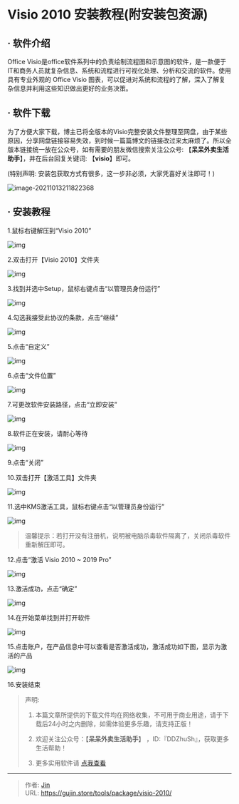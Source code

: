 # Visio 2010 安装教程(附安装包资源)


## · 软件介绍
Office Visio是office软件系列中的负责绘制流程图和示意图的软件，是一款便于IT和商务人员就复杂信息、系统和流程进行可视化处理、分析和交流的软件。使用具有专业外观的 Office Visio  图表，可以促进对系统和流程的了解，深入了解复杂信息并利用这些知识做出更好的业务决策。

## · 软件下载
为了方便大家下载，博主已将全版本的Visio完整安装文件整理至网盘，由于某些原因，分享网盘链接容易失效，到时候一篇篇博文的链接改过来太麻烦了。所以全版本链接统一放在公众号，如有需要的朋友微信搜索关注公众号: 【**呆呆外卖生活助手**】，并在后台回复关键词: 【**visio**】即可。

(特别声明: 安装包获取方式有很多，这一步非必须，大家凭喜好关注即可！)

![image-20211013211822368](https://img.gujin.store/img/image-20211013211822368.png)

## · 安装教程

1.鼠标右键解压到“Visio 2010”

![img](https://img.gujin.store/img/v2-08f314acfac431f8cbc7e27046ceb0cb_720w.png)

2.双击打开【Visio 2010】文件夹

![img](https://img.gujin.store/img/v2-74193a011ac0687d43df770800556730_720w.png)

3.找到并选中Setup，鼠标右键点击“以管理员身份运行”

![img](https://img.gujin.store/img/v2-21f9c97bf75d245d5ef093d840b31f1d_720w.png)

4.勾选我接受此协议的条款，点击“继续”

![img](https://img.gujin.store/img/v2-84b9fa0be07fce7c61b4fa8b9c751906_720w.png)

5.点击“自定义”

![img](https://img.gujin.store/img/v2-27018682701d93f9be30e8a77f6e4fe9_720w.png)

6.点击“文件位置”

![img](https://img.gujin.store/img/v2-94d4cbbc859926c223c5633ebe99aa5d_720w.png)

7.可更改软件安装路径，点击“立即安装”

![img](https://img.gujin.store/img/v2-5fcb3a5786833c46615ec23c34addfa0_720w.png)

8.软件正在安装，请耐心等待

![img](https://img.gujin.store/img/v2-bf416e750652ff3f07180e6598a269e3_720w.png)

9.点击“关闭”

10.双击打开【激活工具】文件夹

![img](https://img.gujin.store/img/v2-58503f9ed376c9150d57598dc9662021_720w.png)

11.选中KMS激活工具，鼠标右键点击“以管理员身份运行”

![img](https://img.gujin.store/img/v2-9a9e464556385545ef8176c8996ef107_720w.png)

> 温馨提示：若打开没有注册机，说明被电脑杀毒软件隔离了，关闭杀毒软件重新解压即可。
>

12.点击“激活 Visio 2010 ~ 2019 Pro”

![img](https://img.gujin.store/img/v2-5773397c2e2544166c0346f30b759156_720w.png)

13.激活成功，点击“确定”

![img](https://img.gujin.store/img/v2-a26182f0898928a2f43580d540eb4d7b_720w.png)

14.在开始菜单找到并打开软件

![img](https://img.gujin.store/img/v2-0ff1fd8250a59e2b9284a68ac53dcecf_720w.png)

15.点击账户，在产品信息中可以查看是否激活成功，激活成功如下图，显示为激活的产品

![img](https://img.gujin.store/img/v2-e9ada64a025bd81bc8502a71a7a2874a_720w.png)

16.安装结束




> 声明: 
>
> 1. 本篇文章所提供的下载文件均在网络收集，不可用于商业用途，请于下载后24小时之内删除，如需体验更多乐趣，请支持正版！
>
> 2. 欢迎关注公众号：【**呆呆外卖生活助手**】 ，ID:『DDZhuSh』，获取更多生活帮助！
>
> 3. 更多实用软件请  [点我查看](/tools)


---

> 作者: [Jin](https://img.gujin.store/img/favicon.ico)  
> URL: https://gujin.store/tools/package/visio-2010/  

